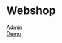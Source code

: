 # Webshop

<a href="http://farochmehri.wieg17.se/webshop/admin">Admin</a><br />
<a href="http://farochmehri.wieg17.se/webshop/index.html">Demo</a>
